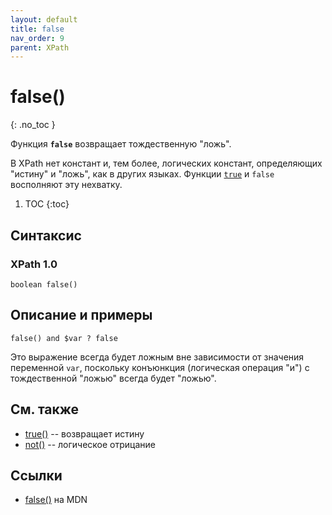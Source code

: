 ```yaml
---
layout: default
title: false
nav_order: 9
parent: XPath
---
```


<!-- prettier-ignore-start -->
# false()
{: .no_toc }
<!-- prettier-ignore-end -->

Функция **`false`** возвращает тождественную "ложь".

В XPath нет констант и, тем более, логических констант, определяющих "истину" и "ложь", как в других языках. Функции [`true`](/xpath/true/) и `false` восполняют эту нехватку.

<!-- prettier-ignore -->
1. TOC
{:toc}

## Синтаксис

### XPath 1.0

```
boolean false()
```

## Описание и примеры

```
false() and $var ? false
```

Это выражение всегда будет ложным вне зависимости от значения переменной `var`, поскольку конъюнкция (логическая операция "и") с тождественной "ложью" всегда будет "ложью".

## См. также

- [true()](/xpath/true/) -- возвращает истину
- [not()](/xpath/not/) -- логическое отрицание

## Ссылки

- [false()](https://developer.mozilla.org/en-US/docs/Web/XPath/Functions/false) на MDN
